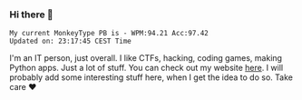 ### Hi there 👋
<!-- PB START -->
```
My current MonkeyType PB is - WPM:94.21 Acc:97.42
Updated on: 23:17:45 CEST Time
```
<!-- PB END -->
I'm an IT person, just overall. I like CTFs, hacking, coding games, making Python apps. Just a lot of stuff.
You can check out my website [here](https://skill3472.github.io/).
I will probably add some interesting stuff here, when I get the idea to do so. Take care ❤️

